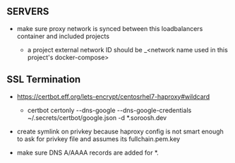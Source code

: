 ## SERVERS 

- make sure proxy network is synced  between this loadbalancers container and included projects 

  - a project external network ID should be <this projects name>_<network name used in this project's docker-compose> 


## SSL Termination  

- https://certbot.eff.org/lets-encrypt/centosrhel7-haproxy#wildcard 

  - certbot certonly --dns-google --dns-google-credentials ~/.secrets/certbot/google.json -d *.soroosh.dev 

- create symlink on privkey because haproxy config is not smart enough to ask for privkey file and assumes its fullchain.pem.key 

- make sure DNS A/AAAA records are added for *.<domain> 

